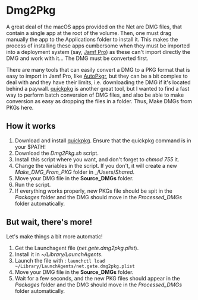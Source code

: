 # Dmg2Pkg

A great deal of the macOS apps provided on the Net are DMG files, that contain a single app at the root of the volume. Then, one must drag manually the app to the Applications folder to install it. This makes the process of installing these apps cumbersome when they must be imported into a deployment system (say, [Jamf Pro](https://www.jamf.com)) as these can't import directly the DMG and work with it… The DMG must be converted first.

There are many tools that can easily convert a DMG to a PKG format that is easy to import in Jamf Pro, like [AutoPkgr](https://github.com/lindegroup/autopkgr/), but they can be a bit complex to deal with and they have their limits, i.e. downloading the DMG if it's located behind a paywall. [quickpkg](https://github.com/scriptingosx/quickpkg/) is another great tool, but I wanted to find a fast way to perform batch conversion of DMG files, and also be able to make conversion as easy as dropping the files in a folder. Thus, Make DMGs from PKGs here.

## How it works

1. Download and install [quickpkg](https://github.com/scriptingosx/quickpkg/). Ensure that the quickpkg command is in your $PATH!
2. Download the _Dmg2Pkg.sh_ script.
3. Install this script where you want, and don't forget to _chmod 755_ it.
4. Change the variables in the script. If you don't, it will create a new _Make_DMG_From_PKG_ folder in _/Users/_Shared_.
5. Move your DMG file in the **Source_DMGs** folder.
6. Run the script.
7. If everything works properly, new PKGs file should be spit in the _Packages_ folder and the DMG should move in the _Processed_DMGs_ folder automatically.

## But wait, there's more!

Let's make things a bit more automatic!

1. Get the Launchagent file (_net.gete.dmg2pkg.plist_).
2. Install it in _~/Library/LaunchAgents_.
3. Launch the file with : `launchctl load ~/Library/LaunchAgents/net.gete.dmg2pkg.plist`
4. Move your DMG file in the **Source_DMGs** folder.
5. Wait for a few seconds, and the new PKG files should appear in the _Packages_ folder and the DMG should move in the _Processed_DMGs_ folder automatically.
